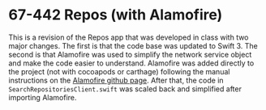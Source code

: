 67-442 Repos (with Alamofire)
===

This is a revision of the Repos app that was developed in class with two major changes.  The first is that the code base was updated to Swift 3.  The second is that Alamofire was used to simplify the network service object and make the code easier to understand.  Alamofire was added directly to the project (not with cocoapods or carthage) following the manual instructions on the [Alamofire github page](https://github.com/Alamofire/Alamofire#installation). After that, the code in `SearchRepositoriesClient.swift` was scaled back and simplified after importing Alamofire. 
